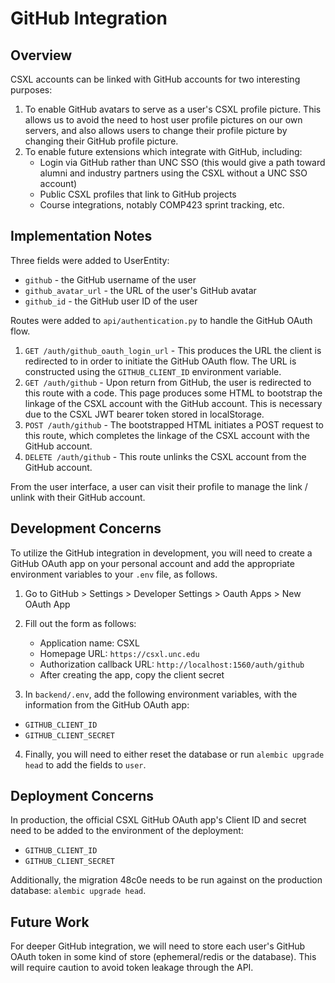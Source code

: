 # GitHub Integration

## Overview

CSXL accounts can be linked with GitHub accounts for two interesting purposes:

1. To enable GitHub avatars to serve as a user's CSXL profile picture. This allows us to avoid the need to host user profile pictures on our own servers, and also allows users to change their profile picture by changing their GitHub profile picture.
2. To enable future extensions which integrate with GitHub, including:
    * Login via GitHub rather than UNC SSO (this would give a path toward alumni and industry partners using the CSXL without a UNC SSO account)
    * Public CSXL profiles that link to GitHub projects
    * Course integrations, notably COMP423 sprint tracking, etc.

## Implementation Notes

Three fields were added to UserEntity:

* `github` - the GitHub username of the user
* `github_avatar_url` - the URL of the user's GitHub avatar
* `github_id` - the GitHub user ID of the user

Routes were added to `api/authentication.py` to handle the GitHub OAuth flow.

1. `GET /auth/github_oauth_login_url` - This produces the URL the client is redirected to in order to initiate the GitHub OAuth flow. The URL is constructed using the `GITHUB_CLIENT_ID` environment variable.
2. `GET /auth/github` - Upon return from GitHub, the user is redirected to this route with a code. This page produces some HTML to bootstrap the linkage of the CSXL account with the GitHub account. This is necessary due to the CSXL JWT bearer token stored in localStorage.
3. `POST /auth/github` - The bootstrapped HTML initiates a POST request to this route, which completes the linkage of the CSXL account with the GitHub account.
4. `DELETE /auth/github` - This route unlinks the CSXL account from the GitHub account.

From the user interface, a user can visit their profile to manage the link / unlink with their GitHub account.

## Development Concerns

To utilize the GitHub integration in development, you will need to create a GitHub OAuth app on your personal account and add the appropriate environment variables to your `.env` file, as follows.

1. Go to GitHub > Settings > Developer Settings > Oauth Apps > New OAuth App

2. Fill out the form as follows:

    * Application name: CSXL
    * Homepage URL: `https://csxl.unc.edu`
    * Authorization callback URL: `http://localhost:1560/auth/github`
    * After creating the app, copy the client secret

3. In `backend/.env`, add the following environment variables, with the information from the GitHub OAuth app:

* `GITHUB_CLIENT_ID`
* `GITHUB_CLIENT_SECRET`

4. Finally, you will need to either reset the database or run `alembic upgrade head` to add the fields to `user`.

## Deployment Concerns

In production, the official CSXL GitHub OAuth app's Client ID and secret need to be added to the environment of the deployment:

* `GITHUB_CLIENT_ID`
* `GITHUB_CLIENT_SECRET`

Additionally, the migration 48c0e needs to be run against on the production database: `alembic upgrade head`.

## Future Work

For deeper GitHub integration, we will need to store each user's GitHub OAuth token in some kind of store (ephemeral/redis or the database). This will require caution to avoid token leakage through the API.